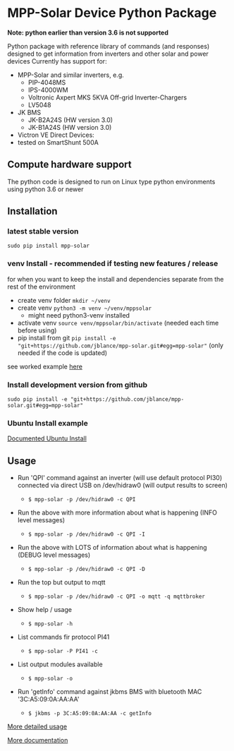 # MPP-Solar Device Python Package #

__Note: python earlier than version 3.6 is not supported__


Python package with reference library of commands (and responses)
designed to get information from inverters and other solar and power devices
Currently has support for:
- MPP-Solar and similar inverters, e.g.
  - PIP-4048MS
  - IPS-4000WM
  - Voltronic Axpert MKS 5KVA Off-grid Inverter-Chargers
  - LV5048
- JK BMS
  - JK-B2A24S (HW version 3.0)
  - JK-B1A24S (HW version 3.0)
- Victron VE Direct Devices:
 - tested on SmartShunt 500A


## Compute hardware support ##
The python code is designed to run on Linux type python environments using python 3.6 or newer


## Installation ##

### latest stable version ###
`sudo pip install mpp-solar`

### venv Install - recommended if testing new features / release ###
for when you want to keep the install and dependencies separate from the rest of the environment
* create venv folder `mkdir ~/venv`
* create venv `python3 -m venv ~/venv/mppsolar`
    * might need python3-venv installed
* activate venv `source venv/mppsolar/bin/activate` (needed each time before using)
* pip install from git `pip install -e "git+https://github.com/jblance/mpp-solar.git#egg=mpp-solar"` (only needed if the code is updated)

see worked example [here](docs/venv.md)

### Install development version from github ###
`sudo pip install -e "git+https://github.com/jblance/mpp-solar.git#egg=mpp-solar"`

### Ubuntu Install example ###
[Documented Ubuntu Install](docs/ubuntu_install.md)


## Usage ###
* Run 'QPI' command against an inverter (will use default protocol PI30) connected via direct USB on /dev/hidraw0 (will output results to screen)
  * `$ mpp-solar -p /dev/hidraw0 -c QPI`
* Run the above with more information about what is happening (INFO level messages)
  * `$ mpp-solar -p /dev/hidraw0 -c QPI -I`
* Run the above with LOTS of information about what is happening (DEBUG level messages)
  * `$ mpp-solar -p /dev/hidraw0 -c QPI -D`
* Run the top but output to mqtt
  * `$ mpp-solar -p /dev/hidraw0 -c QPI -o mqtt -q mqttbroker`
* Show help / usage
  * `$ mpp-solar -h`
* List commands fir protocol PI41
  * `$ mpp-solar -P PI41 -c`
* List output modules available
  * `$ mpp-solar -o`

* Run 'getInfo' command against jkbms BMS with bluetooth MAC '3C:A5:09:0A:AA:AA'
  * `$ jkbms -p 3C:A5:09:0A:AA:AA -c getInfo`

[More detailed usage](docs/usage.md)

[More documentation](docs/README.md)
